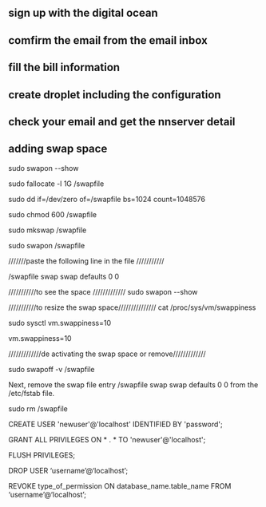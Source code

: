 ## sign up with the digital ocean

## comfirm the email from the email inbox

## fill the bill information

## create droplet including the configuration 

## check your email and get the nnserver detail




## adding swap space 

sudo swapon --show

sudo fallocate -l 1G /swapfile

sudo dd if=/dev/zero of=/swapfile bs=1024 count=1048576

sudo chmod 600 /swapfile

sudo mkswap /swapfile

sudo swapon /swapfile

///////paste the following line in the file ///////////

/swapfile swap swap defaults 0 0

///////////to see the space /////////////
sudo swapon --show

///////////to resize the swap space///////////////
cat /proc/sys/vm/swappiness

sudo sysctl vm.swappiness=10

vm.swappiness=10

/////////////de activating the swap space or remove/////////////

sudo swapoff -v /swapfile

Next, remove the swap file entry /swapfile swap swap defaults 0 0 from the /etc/fstab file.

sudo rm /swapfile


CREATE USER 'newuser'@'localhost' IDENTIFIED BY 'password';


GRANT ALL PRIVILEGES ON * . * TO 'newuser'@'localhost';

FLUSH PRIVILEGES;

DROP USER ‘username’@‘localhost’;

REVOKE type_of_permission ON database_name.table_name FROM ‘username’@‘localhost’;

